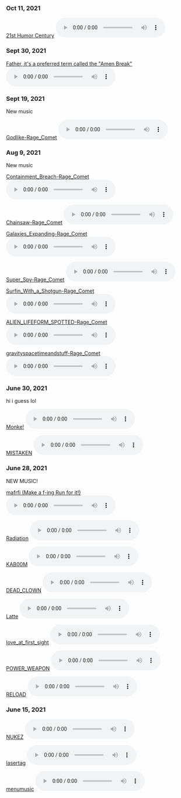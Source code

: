 ### Oct 11, 2021

[21st Humor Century](/sounds/./21st_humor_century-Rage_Comet.mp3)
<audio controls>
  <source src="./sounds/21st_humor_century-Rage_Comet.mp3" type="audio/mpeg">
</audio>


### Sept 30, 2021

[Father, it's a preferred term called the "Amen Break"](/sounds/./father_its_a_preferred_term_called_the_Amen_Break-Rage_Comet.m4a)
<audio controls>
  <source src="./sounds/father_its_a_preferred_term_called_the_Amen_Break-Rage_Comet.m4a" type="audio/mpeg">
</audio>

### Sept 19, 2021
New music

[Godlike-Rage_Comet](/sounds/./Rage_Comet-Godlike.m4a)
<audio controls>
  <source src="./sounds/Rage_Comet-Godlike.m4a" type="audio/mpeg">
</audio>

### Aug 9, 2021
New music

[Containment_Breach-Rage_Comet](/sounds/./Containment_Breach-Rage_Comet.m4a)
<audio controls>
  <source src="./sounds/Containment_Breach-Rage_Comet.m4a" type="audio/mpeg">
</audio>

[Chainsaw-Rage_Comet](/sounds/Chainsaw-Rage_Comet.m4a)
<audio controls>
  <source src="./sounds/Chainsaw-Rage_Comet.m4a" type="audio/mpeg">
</audio>

[Galaxies_Expanding-Rage_Comet](/sounds/Galaxies_Expanding-Rage_Comet.m4a)
<audio controls>
  <source src="./sounds/Galaxies_Expanding-Rage_Comet.m4a" type="audio/mpeg">
</audio>

[Super_Spy-Rage_Comet](/sounds/Super_Spy-Rage_Comet.m4a)
<audio controls>
  <source src="./sounds/Super_Spy-Rage_Comet.m4a" type="audio/mpeg">
</audio>

[Surfin_With_a_Shotgun-Rage_Comet](/sounds/Surfin_With_a_Shotgun-Rage_Comet.m4a)
<audio controls>
  <source src="./sounds/Surfin_With_a_Shotgun-Rage_Comet.m4a" type="audio/mpeg">
</audio>

[ALIEN_LIFEFORM_SPOTTED-Rage_Comet](/sounds/ALIEN_LIFEFORM_SPOTTED-Rage_Comet.m4a)
<audio controls>
  <source src="./sounds/ALIEN_LIFEFORM_SPOTTED-Rage_Comet.m4a" type="audio/mpeg">
</audio>

[gravityspacetimeandstuff-Rage_Comet](/sounds/gravityspacetimeandstuff-Rage_Comet.m4a)
<audio controls>
  <source src="./sounds/gravityspacetimeandstuff-Rage_Comet.m4a" type="audio/mpeg">
</audio>

### June 30, 2021
hi i guess lol

[Monke!](/sounds/monke.m4a)
<audio controls>
<source src="./sounds/monke.m4a" type="audio/mpeg">
</audio>

[MISTAKEN](/sounds/mistaken.m4a)
<audio controls>
<source src="./sounds/mistaken.m4a" type="audio/mpeg">
</audio>


### June 28, 2021
NEW MUSIC! 

[mafrfi (Make a f-ing Run for it!)](/sounds/mafrfi.m4a)
<audio controls>
<source src="./sounds/mafrfi.m4a" type="audio/mpeg">
</audio>

[Radiation](/sounds/Radiation.m4a)
<audio controls>
<source src="./sounds/Radiation.m4a" type="audio/mpeg">
</audio>

[KAB00M](/sounds/KAB00M.m4a)
<audio controls>
<source src="./sounds/KAB00M.m4a" type="audio/mpeg">
</audio>

[DEAD_CLOWN](/sounds/DEAD_CLOWN.m4a)
<audio controls>
<source src="./sounds/DEAD_CLOWN.m4a" type="audio/mpeg">
</audio>

[Latte](/sounds/Latte.m4a)
<audio controls>
<source src="./sounds/Latte.m4a" type="audio/mpeg">
</audio>

[love_at_first_sight](/sounds/love_at_first_sight.m4a)
<audio controls>
<source src="./sounds/love_at_first_sight.m4a" type="audio/mpeg">
</audio>

[POWER_WEAPON](/sounds/POWER_WEAPON.m4a)
<audio controls>
<source src="./sounds/POWER_WEAPON.m4a" type="audio/mpeg">
</audio>

[RELOAD](/sounds/RELOAD.m4a)
<audio controls>
<source src="./sounds/RELOAD.m4a" type="audio/mpeg">
</audio>


### June 15, 2021
[NUKEZ](/sounds/NUKEZ.m4a)
<audio controls>
<source src="./sounds/NUKEZ.m4a" type="audio/mpeg">
</audio>

[lasertag](/sounds/lasertag.m4a)
<audio controls>
<source src="./sounds/lasertag.m4a" type="audio/mpeg">
</audio>


[menumusic](/sounds/menumusic.m4a)
<audio controls>
<source src="./sounds/menumusic.m4a" type="audio/mpeg">
</audio>
